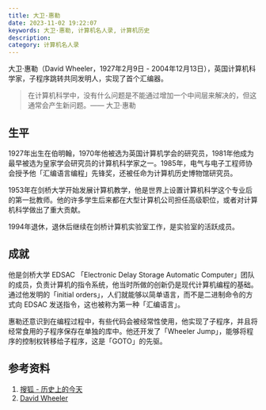 ```yaml
---
title: 大卫·惠勒
date: 2023-11-02 19:22:07
keywords: 大卫·惠勒, 计算机名人录, 计算机历史
description: 
category: 计算机名人录
---
```


大卫·惠勒（David Wheeler，1927年2月9日 - 2004年12月13日），英国计算机科学家，子程序跳转共同发明人，实现了首个汇编器。

> 在计算机科学中，没有什么问题是不能通过增加一个中间层来解决的，但这通常会产生新问题。—— 大卫·惠勒

## 生平

1927年出生在伯明翰，1970年他被选为英国计算机学会的研究员，1981年他成为最早被选为皇家学会研究员的计算机科学家之一。1985年，电气与电子工程师协会授予他「汇编语言编程」先锋奖，还被任命为计算机历史博物馆研究员。

1953年在剑桥大学开始发展计算机教学，他是世界上设置计算机科学这个专业后的第一批教师。他的许多学生后来都在大型计算机公司担任高级职位，或者对计算机科学做出了重大贡献。

1994年退休，退休后继续在剑桥计算机实验室工作，是实验室的活跃成员。

## 成就

他是剑桥大学 EDSAC 「Electronic Delay Storage Automatic Computer」团队的成员，负责计算机的指令系统，他当时所做的创新仍是现代计算机编程的基础。通过他发明的「initial orders」，人们就能够以简单语言，而不是二进制命令的方式向 EDSAC 发送指令，这也被称为第一种「汇编语言」。

惠勒还意识到在编程过程中，有些代码会被经常性使用，他实现了子程序，并且将经常食用的子程序保存在单独的库中。他还开发了「Wheeler Jump」，能够将程序的控制权转移给子程序，这是「GOTO」的先驱。

## 参考资料
1. [搜狐 - 历史上的今天](https://www.sohu.com/a/521605971_115128)
2. [David Wheeler](https://www.computer.org/profiles/david-wheeler)